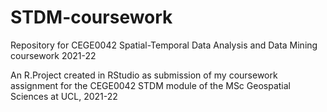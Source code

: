 # STDM-coursework
Repository for CEGE0042 Spatial-Temporal Data Analysis and Data Mining coursework 2021-22

An R.Project created in RStudio as submission of my coursework assignment for the CEGE0042 STDM module of the MSc Geospatial Sciences at UCL, 2021-22